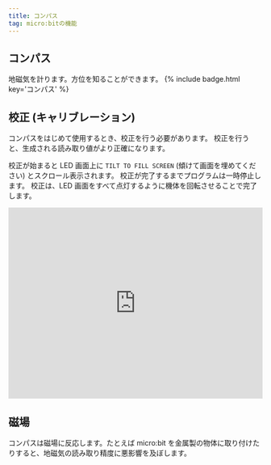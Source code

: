```yaml
---
title: コンパス
tag: micro:bitの機能
---
```


## コンパス

地磁気を計ります。方位を知ることができます。
{% include badge.html key='コンパス' %}

## 校正 (キャリブレーション)

コンパスをはじめて使用するとき、校正を行う必要があります。
校正を行うと、生成される読み取り値がより正確になります。

校正が始まると LED 画面上に `TILT TO FILL SCREEN` (傾けて画面を埋めてください) とスクロール表示されます。
校正が完了するまでプログラムは一時停止します。
校正は、LED 画面をすべて点灯するように機体を回転させることで完了します。

<div style="width:100%;height:0px;position:relative;padding-bottom:75.000%;"><iframe src="https://streamable.com/e/5c9ppl?loop=0" frameborder="0" width="100%" height="100%" allowfullscreen style="width:100%;height:100%;position:absolute;left:0px;top:0px;overflow:hidden;"></iframe></div>

## 磁場

コンパスは磁場に反応します。たとえば micro:bit を金属製の物体に取り付けたりすると、地磁気の読み取り精度に悪影響を及ぼします。
